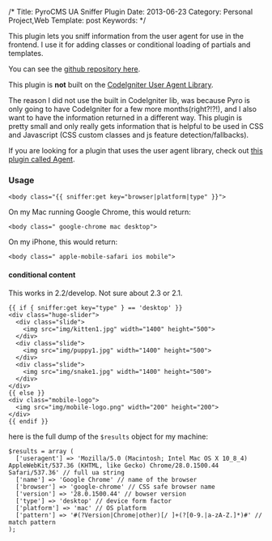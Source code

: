 /*
Title: PyroCMS UA Sniffer Plugin
Date: 2013-06-23
Category: Personal Project,Web
Template: post
Keywords: 
*/

This plugin lets you sniff information from the user agent for use in
the frontend. I use it for adding classes or conditional loading of
partials and templates.

You can see the [github repository
here](https://github.com/james2doyle/pyro-sniffer-plugin "pyro-sniffer-plugin github").

This plugin is **not** built on the [CodeIgniter User Agent
Library](http://ellislab.com/codeigniter/user-guide/libraries/user_agent.html).

The reason I did not use the built in CodeIgniter lib, was because Pyro
is only going to have CodeIgniter for a few more months(right?!?!), and
I also want to have the information returned in a different way. This
plugin is pretty small and only really gets information that is helpful
to be used in CSS and Javascript (CSS custom classes and js feature
detection/fallbacks).

If you are looking for a plugin that uses the user agent library, check
out [this plugin called
Agent](https://www.pyrocms.com/store/details/agent_plugin).

### [](#usage)Usage

    <body class="{{ sniffer:get key="browser|platform|type" }}">

On my Mac running Google Chrome, this would return:

    <body class=" google-chrome mac desktop">

On my iPhone, this would return:

    <body class=" apple-mobile-safari ios mobile">

#### [](#conditional-content)conditional content

This works in 2.2/develop. Not sure about 2.3 or 2.1.

    {{ if { sniffer:get key="type" } == 'desktop' }}
    <div class="huge-slider">
      <div class="slide">
        <img src="img/kitten1.jpg" width="1400" height="500">
      </div>
      <div class="slide">
        <img src="img/puppy1.jpg" width="1400" height="500">
      </div>
      <div class="slide">
        <img src="img/snake1.jpg" width="1400" height="500">
      </div>
    </div>
    {{ else }}
    <div class="mobile-logo">
      <img src="img/mobile-logo.png" width="200" height="200">
    </div>
    {{ endif }}

here is the full dump of the `$results` object for my machine:

    $results = array (
      ['useragent'] => 'Mozilla/5.0 (Macintosh; Intel Mac OS X 10_8_4) AppleWebKit/537.36 (KHTML, like Gecko) Chrome/28.0.1500.44 Safari/537.36' // full ua string
      ['name'] => 'Google Chrome' // name of the browser
      ['browser'] => 'google-chrome' // CSS safe browser name
      ['version'] => '28.0.1500.44' // bowser version
      ['type'] => 'desktop' // device form factor
      ['platform'] => 'mac' // OS platform
      ['pattern'] => '#(?Version|Chrome|other)[/ ]+(?[0-9.|a-zA-Z.]*)#' // match pattern
    );
